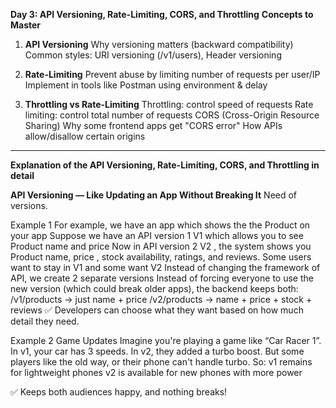 **Day 3: API Versioning, Rate-Limiting, CORS, and Throttling**
**Concepts to Master**

1) **API Versioning**
Why versioning matters (backward compatibility)
Common styles: URI versioning (/v1/users), Header versioning

2) **Rate-Limiting**
Prevent abuse by limiting number of requests per user/IP
Implement in tools like Postman using environment & delay

3) **Throttling vs Rate-Limiting**
Throttling: control speed of requests
Rate limiting: control total number of requests
CORS (Cross-Origin Resource Sharing)
Why some frontend apps get "CORS error"
How APIs allow/disallow certain origins

--------------------------------------------------------------------------------------------------------------------------------------

**Explanation of the API Versioning, Rate-Limiting, CORS, and Throttling in detail**

**API Versioning — Like Updating an App Without Breaking It**
Need of versions.

Example 1
For example, we have an app which shows the the Product on your app
Suppose we have an API version 1 V1 which allows you to see Product name and price
Now in API version 2 V2 , the system shows you Product name, price , stock availability, ratings, and reviews.
Some users want to stay in V1 and some want V2
Instead of changing the framework of API, we create 2 separate versions
Instead of forcing everyone to use the new version (which could break older apps), the backend keeps both:
/v1/products → just name + price
/v2/products → name + price + stock + reviews
✅ Developers can choose what they want based on how much detail they need.


Example 2
Game Updates
Imagine you're playing a game like “Car Racer 1”.
In v1, your car has 3 speeds.
In v2, they added a turbo boost.
But some players like the old way, or their phone can't handle turbo.
So:
v1 remains for lightweight phones
v2 is available for new phones with more power

✅ Keeps both audiences happy, and nothing breaks!


